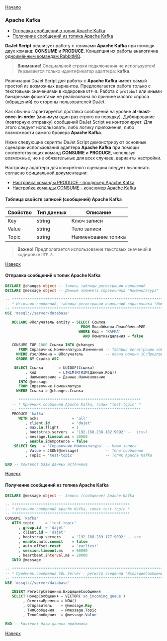 [Начало](/dajet-script)

### Apache Kafka

- [Отправка сообщений в топик Apache Kafka](#отправка-сообщений-в-топик-apache-kafka)
- [Получение сообщений из топика Apache Kafka](#получение-сообщений-из-топика-apache-kafka)

**DaJet Script** реализует работу с топиками **Apache Kafka** при помощи двух команд: **CONSUME** и **PRODUCE**. Концепция их работы аналогична [одноимённым командам RabbitMQ](/dajet-script/rabbitmq).

> **Внимание!** Специальной строки подключения не используется! Указывается только идентификатор адаптера: **kafka**.

Реализация DaJet Script для работы с **Apache Kafka** имеет самый простой из возможных вариантов. Предполагается работа только с текстовыми значениями в кодировке ```UTF-8```. Работа с ```protobuf``` или иными бинарными форматами не реализована по причине малого спроса (обращений) со стороны пользователей DaJet.

Как обычно гарантируется доставка сообщений на уровне **at-least-once-in-order** (минимум один раз строго по порядку). Дублирование (повторную отправку) сообщений DaJet Script не контролирует. Для этого следует использовать, либо логику приложения, либо возможности самого брокера **Apache Kafka**.

Ниже следующие скрипты DaJet Script демонстрируют основные сценарии использования адаптера **Apache Kafka** при помощи соответствующих команд **CONSUME** и **PRODUCE**, используя возможные, но не обязательные для всех случаев, варианты настройки.

Настройку адаптера для конкретного сценария следует выполнять согласно официальной документации:
- [Настройка команды PRODUCE - продюсер Apache Kafka](https://docs.confluent.io/platform/current/clients/producer.html)
- [Настройка команды CONSUME - консюмер Apache Kafka](https://docs.confluent.io/platform/current/clients/consumer.html)

#### Таблица свойств записей (сообщений) Apache Kafka

|**Свойство**|**Тип данных**|**Описание**|
|---|---|---|
|Key|string|Ключ записи|
|Value|string|Тело записи|
|Topic|string|Наименование топика|

> **Важно!** Предполагается использование текстовых значений в кодировке ```UTF-8```.

[Наверх](#apache-kafka)

#### Отправка сообщений в топик Apache Kafka

```SQL
DECLARE @changes object -- Запись таблицы регистрации изменений
DECLARE @message object -- Данные элемента справочника "Номенклатура"

-- ********************************************************************************
-- * Источник сообщений, таблица регистрации изменений справочника "Номенклатура" *
-- ********************************************************************************
USE 'mssql://server/database'

   DECLARE @Получатель entity = SELECT Ссылка
                                  FROM ПланОбмена.ПланОбменаРИБ
                                 WHERE Код = 'KAFKA'
                                   AND ПометкаУдаления = false

   CONSUME TOP 1000 Ссылка INTO @changes
      FROM Справочник.Номенклатура.Изменения -- Таблица регистрации изменений
     WHERE УзелОбмена = @Получатель          -- плана обмена 1С:Предприятие 8
     ORDER BY Ссылка ASC

    SELECT Ссылка       = UUIDOF(Ссылка)
         , Код          = LTRIM(RTRIM(Данные.Код))
         , Наименование = Данные.Наименование
      INTO @message
      FROM Справочник.Номенклатура
     WHERE Ссылка = @changes.Ссылка

   -- *******************************************************
   -- * Приёмник сообщений Apache Kafka, топик "test-topic" *
   -- *******************************************************
   PRODUCE 'kafka'
      WITH acks               = 'all'
         , client.id          = 'dajet'
         , max.in.flight      = 1
         , bootstrap.servers  = '192.168.238.182:9092' --  (csv)
         , message.timeout.ms = 30000
         , enable.idempotence = false
    SELECT Key   = 'Справочник.Номенклатура' -- Ключ записи
         , Value = JSON(@message)            -- Тело сообщения
         , Topic = 'test-topic'              -- Топик Apache Kafka

END -- Контекст базы данных источника
```

[Наверх](#apache-kafka)

#### Получение сообщений из топика Apache Kafka

```SQL
DECLARE @message object -- Запись (сообщение) Apache Kafka

-- *****************************************************
-- * Источник сообщений Apache Kafka, топик test-topic *
-- *****************************************************
CONSUME 'kafka'
   WITH topic     = 'test-topic'
      , group.id  = 'dajet'
      , client.id = 'dajet'
      , bootstrap.servers     = '192.168.239.177:9092' -- csv
      , enable.auto.commit    = false
      , auto.offset.reset     = 'earliest'
      , session.timeout.ms    = 60000
      , heartbeat.interval.ms = 20000
   INTO @message

-- ************************************************************************
-- * Приёмник сообщений SQL Server - регистр сведений "ВходящиеСообщения" *
-- ************************************************************************
USE 'mssql://server/database'

   INSERT РегистрСведений.ВходящиеСообщения
   SELECT НомерСообщения = VECTOR('so_incoming_queue')
        , ОтметкаВремени = NOW()
        , Отправитель    = @message.Key
        , ТипСообщения   = @message.Topic
        , ТелоСообщения  = @message.Value

END -- Контекст базы данных приёмника
```

[Наверх](#apache-kafka)
